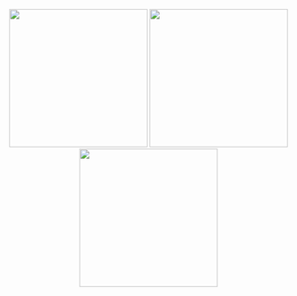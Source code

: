 <div align="center">
    <img width="250" src="https://github.com/chjsoliveira/">
    <img width="250" src="https://github.com/chjsoliveira/">
    <img width="250" src="https://github.com/chjsoliveira/">
</div>
